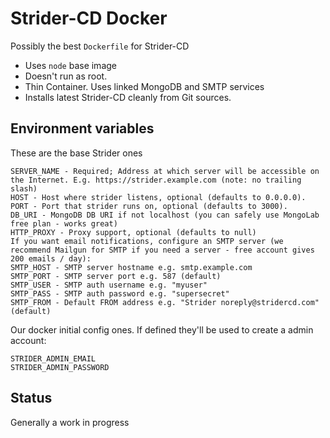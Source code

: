 # Strider-CD Docker 

Possibly the best `Dockerfile` for Strider-CD

- Uses `node` base image
- Doesn't run as root.
- Thin Container. Uses linked MongoDB and SMTP services
- Installs latest Strider-CD cleanly from Git sources.

## Environment variables

These are the base Strider ones
```
SERVER_NAME - Required; Address at which server will be accessible on the Internet. E.g. https://strider.example.com (note: no trailing slash)
HOST - Host where strider listens, optional (defaults to 0.0.0.0).
PORT - Port that strider runs on, optional (defaults to 3000).
DB_URI - MongoDB DB URI if not localhost (you can safely use MongoLab free plan - works great)
HTTP_PROXY - Proxy support, optional (defaults to null)
If you want email notifications, configure an SMTP server (we recommend Mailgun for SMTP if you need a server - free account gives 200 emails / day):
SMTP_HOST - SMTP server hostname e.g. smtp.example.com
SMTP_PORT - SMTP server port e.g. 587 (default)
SMTP_USER - SMTP auth username e.g. "myuser"
SMTP_PASS - SMTP auth password e.g. "supersecret"
SMTP_FROM - Default FROM address e.g. "Strider noreply@stridercd.com" (default)
```

Our docker initial config ones. If defined they'll be used to create a admin account:
```
STRIDER_ADMIN_EMAIL
STRIDER_ADMIN_PASSWORD
```

## Status

Generally a work in progress
